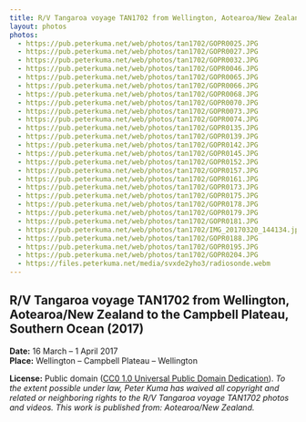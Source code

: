 ```yaml
---
title: R/V Tangaroa voyage TAN1702 from Wellington, Aotearoa/New Zealand to the Cambpell Plateau, Southern Ocean (2017)
layout: photos
photos:
  - https://pub.peterkuma.net/web/photos/tan1702/GOPR0025.JPG
  - https://pub.peterkuma.net/web/photos/tan1702/GOPR0027.JPG
  - https://pub.peterkuma.net/web/photos/tan1702/GOPR0032.JPG
  - https://pub.peterkuma.net/web/photos/tan1702/GOPR0046.JPG
  - https://pub.peterkuma.net/web/photos/tan1702/GOPR0065.JPG
  - https://pub.peterkuma.net/web/photos/tan1702/GOPR0066.JPG
  - https://pub.peterkuma.net/web/photos/tan1702/GOPR0068.JPG
  - https://pub.peterkuma.net/web/photos/tan1702/GOPR0070.JPG
  - https://pub.peterkuma.net/web/photos/tan1702/GOPR0073.JPG
  - https://pub.peterkuma.net/web/photos/tan1702/GOPR0074.JPG
  - https://pub.peterkuma.net/web/photos/tan1702/GOPR0135.JPG
  - https://pub.peterkuma.net/web/photos/tan1702/GOPR0139.JPG
  - https://pub.peterkuma.net/web/photos/tan1702/GOPR0142.JPG
  - https://pub.peterkuma.net/web/photos/tan1702/GOPR0145.JPG
  - https://pub.peterkuma.net/web/photos/tan1702/GOPR0152.JPG
  - https://pub.peterkuma.net/web/photos/tan1702/GOPR0157.JPG
  - https://pub.peterkuma.net/web/photos/tan1702/GOPR0161.JPG
  - https://pub.peterkuma.net/web/photos/tan1702/GOPR0173.JPG
  - https://pub.peterkuma.net/web/photos/tan1702/GOPR0175.JPG
  - https://pub.peterkuma.net/web/photos/tan1702/GOPR0178.JPG
  - https://pub.peterkuma.net/web/photos/tan1702/GOPR0179.JPG
  - https://pub.peterkuma.net/web/photos/tan1702/GOPR0181.JPG
  - https://pub.peterkuma.net/web/photos/tan1702/IMG_20170320_144134.jpg
  - https://pub.peterkuma.net/web/photos/tan1702/GOPR0188.JPG
  - https://pub.peterkuma.net/web/photos/tan1702/GOPR0195.JPG
  - https://pub.peterkuma.net/web/photos/tan1702/GOPR0204.JPG
  - https://files.peterkuma.net/media/svxde2yho3/radiosonde.webm
---
```


## R/V Tangaroa voyage TAN1702 from Wellington, Aotearoa/New Zealand to the Campbell Plateau, Southern Ocean (2017)

**Date:** 16 March – 1 April 2017\
**Place:** Wellington – Campbell Plateau – Wellington

**License:** Public domain ([CC0 1.0 Universal Public Domain Dedication](https://creativecommons.org/publicdomain/zero/1.0/)). *To the extent possible under law, Peter Kuma has waived all copyright and related or neighboring rights to the R/V Tangaroa voyage TAN1702 photos and videos. This work is published from: Aotearoa/New Zealand.*
